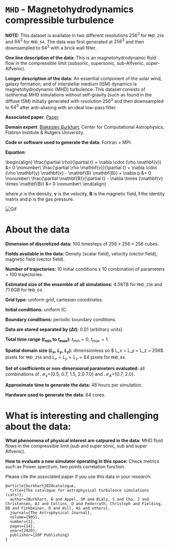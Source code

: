 # `MHD` - Magnetohydrodynamics compressible turbulence

**NOTE:** This dataset is available in two different resolutions $256^3$ for `MHD_256` and $64^3$ for `MHD_64`. The data was first generated at $256^3$ and then downsampled to $64^3$ with a brick wall filter.

**One line description of the data:** This is an magnetohydrodynamic fluid flow in the compressible limit (subsonic, supersonic, sub-Alfvenic, super-Alfvenic).

**Longer description of the data:** An essential component of the solar wind, galaxy formation, and of interstellar medium (ISM) dynamics is magnetohydrodynamic (MHD) turbulence. This dataset consists of isothermal MHD simulations without self-gravity (such as found in the diffuse ISM) initially generated with resolution $256^3$ and then downsampled to $64^3$ after anti-aliasing with an ideal low-pass filter.

**Associated paper**: [Paper](https://iopscience.iop.org/article/10.3847/1538-4357/abc484/pdf).

**Domain expert**: [Blakesley Burkhart](https://www.bburkhart.com/), Center for Computational Astrophysics, Flatiron Institute & Rutgers University.

**Code or software used to generate the data**: Fortran + MPI.

**Equation**: 

\begin{align}
\frac{\partial \rho}{\partial t} + \nabla \cdot (\rho \mathbf{v}) &= 0 \nonumber\\
\frac{\partial \rho \mathbf{v}}{\partial t} + \nabla \cdot (\rho \mathbf{v} \mathbf{v} - \mathbf{B} \mathbf{B}) + \nabla p &= 0 \nonumber\\
\frac{\partial \mathbf{B}}{\partial t} - \nabla \times (\mathbf{v} \times \mathbf{B}) &= 0 \nonumber\\
\end{align}

where $\rho$ is the density, $\mathbf{v}$ is the velocity, $\mathbf{B}$ is the magnetic field, $\mathbf{I}$ the identity matrix and $p$ is the gas pressure.

![Gif](https://users.flatironinstitute.org/~polymathic/data/the_well/datasets/MHD_256/gif/density_normalized.gif)


# About the data

**Dimension of discretized data:** 100 timesteps of $256\times 256\times256$ cubes.

**Fields available in the data:** Density (scalar field), velocity (vector field), magnetic field (vector field).

**Number of trajectories:** 10 Initial conditions x 10 combination of parameters = 100 trajectories.

**Estimated size of the ensemble of all simulations:** 4.58TB for `MHD_256` and 71.6GB for `MHD_64`.

**Grid type:** uniform grid, cartesian coordinates.

**Initial conditions:** uniform IC.

**Boundary conditions:** periodic boundary conditions.

**Data are stored separated by ($\Delta t$):** 0.01 (arbitrary units).

**Total time range ($t_{min}$ to $t_{max}$):** $t_{min} = 0$, $t_{max} = 1$.

**Spatial domain size ($L_x$, $L_y$, $L_z$):** dimensionless so $ L_x = L_y = L_z = 256$ pixels for `MHD_256` and $L_x = L_y = L_z = 64$ pixels for `MHD_64`.

**Set of coefficients or non-dimensional parameters evaluated:** all combinations of $\mathcal{M}_s=${0.5, 0.7, 1.5, 2.0 7.0} and $\mathcal{M}_A =${0.7, 2.0}.

**Approximate time to generate the data:** 48 hours per simulation.

**Hardware used to generate the data**: 64 cores.

# What is interesting and challenging about the data:

**What phenomena of physical interest are catpured in the data:** MHD fluid flows in the compressible limit (sub and super sonic, sub and super Alfvenic).

**How to evaluate a new simulator operating in this space:** Check metrics such as Power spectrum, two points correlation function.

Please cite the associated paper if you use this data in your research:

```
@article{burkhart2020catalogue,
  title={The catalogue for astrophysical turbulence simulations (cats)},
  author={Burkhart, B and Appel, SM and Bialy, S and Cho, J and Christensen, AJ and Collins, D and Federrath, Christoph and Fielding, DB and Finkbeiner, D and Hill, AS and others},
  journal={The Astrophysical Journal},
  volume={905},
  number={1},
  pages={14},
  year={2020},
  publisher={IOP Publishing}
}
```